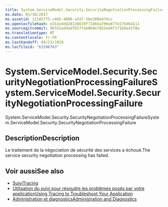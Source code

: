 ```yaml
---
title: System.ServiceModel.Security.SecurityNegotiationProcessingFailure
ms.date: 03/30/2017
ms.assetid: 12185f75-c86b-4006-afd7-5be308647dcc
ms.openlocfilehash: e1b1eddd28138670f7186ba796e877e17bd64111
ms.sourcegitcommit: 9b552addadfb57fab0b9e7852ed4f1f1b8a42f8e
ms.translationtype: MT
ms.contentlocale: fr-FR
ms.lasthandoff: 04/23/2019
ms.locfileid: "61596763"
---
```

# <a name="systemservicemodelsecuritysecuritynegotiationprocessingfailure"></a><span data-ttu-id="867bf-102">System.ServiceModel.Security.SecurityNegotiationProcessingFailure</span><span class="sxs-lookup"><span data-stu-id="867bf-102">System.ServiceModel.Security.SecurityNegotiationProcessingFailure</span></span>
<span data-ttu-id="867bf-103">System.ServiceModel.Security.SecurityNegotiationProcessingFailure</span><span class="sxs-lookup"><span data-stu-id="867bf-103">System.ServiceModel.Security.SecurityNegotiationProcessingFailure</span></span>  
  
## <a name="description"></a><span data-ttu-id="867bf-104">Description</span><span class="sxs-lookup"><span data-stu-id="867bf-104">Description</span></span>  
 <span data-ttu-id="867bf-105">Le traitement de la négociation de sécurité des services a échoué.</span><span class="sxs-lookup"><span data-stu-id="867bf-105">The service security negotiation processing has failed.</span></span>  
  
## <a name="see-also"></a><span data-ttu-id="867bf-106">Voir aussi</span><span class="sxs-lookup"><span data-stu-id="867bf-106">See also</span></span>

- [<span data-ttu-id="867bf-107">Suivi</span><span class="sxs-lookup"><span data-stu-id="867bf-107">Tracing</span></span>](../../../../../docs/framework/wcf/diagnostics/tracing/index.md)
- [<span data-ttu-id="867bf-108">Utilisation du suivi pour résoudre les problèmes posés par votre application</span><span class="sxs-lookup"><span data-stu-id="867bf-108">Using Tracing to Troubleshoot Your Application</span></span>](../../../../../docs/framework/wcf/diagnostics/tracing/using-tracing-to-troubleshoot-your-application.md)
- [<span data-ttu-id="867bf-109">Administration et diagnostics</span><span class="sxs-lookup"><span data-stu-id="867bf-109">Administration and Diagnostics</span></span>](../../../../../docs/framework/wcf/diagnostics/index.md)
